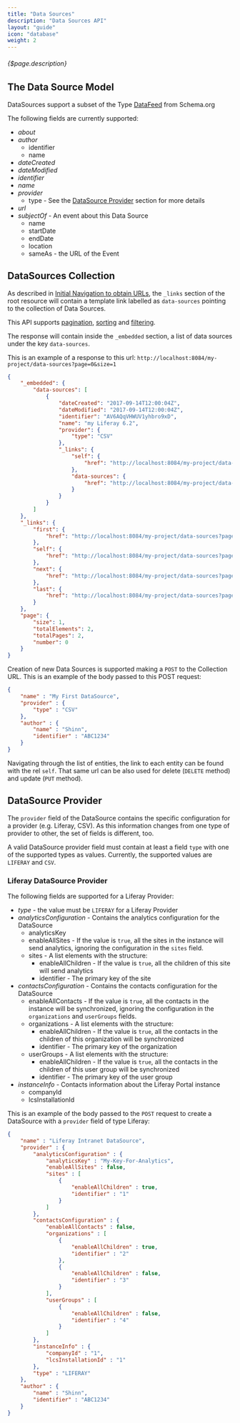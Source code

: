 ```yaml
---
title: "Data Sources"
description: "Data Sources API"
layout: "guide"
icon: "database"
weight: 2
---
```


###### {$page.description}

<article id="1">

## The Data Source Model

DataSources support a subset of the Type [DataFeed](http://schema.org/DataFeed) from Schema.org

The following fields are currently supported:
* *about*
* *author*
  * identifier
  * name
* *dateCreated*
* *dateModified*
* *identifier*
* *name*
* *provider*
  * type - See the [DataSource Provider](#provider) section for more details 
* *url*
* *subjectOf* - An event about this Data Source
  * name
  * startDate
  * endDate
  * location
  * sameAs - the URL of the Event

</article>


<article id="2">

## DataSources Collection

As described in [Initial Navigation to obtain URLs](/docs/general#navigation),
the `_links` section of the root resource will contain a template link labelled as `data-sources` pointing to the
collection of Data Sources.

This API supports [pagination](/docs/general#pagination), [sorting](/docs/general#sorting) and [filtering](/docs/general#filtering).

The response will contain inside the `_embedded` section, a list of data sources
under the key `data-sources`.

This is an example of a response to this url: `http://localhost:8084/my-project/data-sources?page=0&size=1`

```json
{
    "_embedded": {
        "data-sources": [
            {
                "dateCreated": "2017-09-14T12:00:04Z",
                "dateModified": "2017-09-14T12:00:04Z",
                "identifier": "AV6AQqVHWUV1yhbro9xD",
                "name": "my Liferay 6.2",
                "provider": {
                    "type": "CSV"
                },
                "_links": {
                    "self": {
                        "href": "http://localhost:8084/my-project/data-sources/AV6AQqVHWUV1yhbro9xD"
                    },
                    "data-sources": {
                        "href": "http://localhost:8084/my-project/data-sources"
                    }
                }
            }
        ]
    },
    "_links": {
        "first": {
            "href": "http://localhost:8084/my-project/data-sources?page=0&size=1"
        },
        "self": {
            "href": "http://localhost:8084/my-project/data-sources?page=0&size=1"
        },
        "next": {
            "href": "http://localhost:8084/my-project/data-sources?page=1&size=1"
        },
        "last": {
            "href": "http://localhost:8084/my-project/data-sources?page=1&size=1"
        }
    },
    "page": {
        "size": 1,
        "totalElements": 2,
        "totalPages": 2,
        "number": 0
    }
}
```

Creation of new Data Sources is supported making a `POST` to the Collection URL. This is
an example of the body passed to this POST request: 

```json
{
    "name" : "My First DataSource",
    "provider" : {
        "type" : "CSV"
    },
    "author" : {
        "name" : "Shinn",
        "identifier" : "ABC1234"
    }
}
```

Navigating through the list of entities, the link to each entity can be found with the rel `self`. 
That same url can be also used for delete (`DELETE` method) and update (`PUT` method).

</article>

<article id="provider">

## DataSource Provider 

The `provider` field of the DataSource contains the specific configuration for a provider (e.g. Liferay, CSV). 
As this information changes from one type of provider to other, the set of fields is different, too. 

A valid DataSource provider field must contain at least a field `type` with one of the supported types as values.
Currently, the supported values are `LIFERAY` and `CSV`. 

### Liferay DataSource Provider

The following fields are supported for a Liferay Provider:
* *type* - the value must be `LIFERAY` for a Liferay Provider
* *analyticsConfiguration* - Contains the analytics configuration for the DataSource
  * analyticsKey
  * enableAllSites - If the value is `true`, all the sites in the instance will send analytics, ignoring the configuration in the `sites` field.
  * sites - A list elements with the structure:
    * enableAllChildren - If the value is `true`, all the children of this site will send analytics
    * identifier - The primary key of the site
* *contactsConfiguration* - Contains the contacts configuration for the DataSource
  * enableAllContacts - If the value is `true`, all the contacts in the instance will be synchronized, ignoring the configuration in the `organizations` and `userGroups` fields.
  * organizations - A list elements with the structure:
    * enableAllChildren - If the value is `true`, all the contacts in the children of this organization will be synchronized
    * identifier - The primary key of the organization
  * userGroups - A list elements with the structure:
    * enableAllChildren - If the value is `true`, all the contacts in the children of this user group will be synchronized
    * identifier - The primary key of the user group  
* *instanceInfo* - Contacts information about the Liferay Portal instance
  * companyId
  * lcsInstallationId


This is an example of the body passed  to the `POST` request to create a DataSource with a `provider` field of type 
Liferay:

```json
{
    "name" : "Liferay Intranet DataSource",
    "provider" : {
        "analyticsConfiguration" : {
            "analyticsKey" : "My-Key-For-Analytics",
            "enableAllSites" : false,
            "sites" : [
                {
                    "enableAllChildren" : true,
                    "identifier" : "1"
                }
            ]
        },
        "contactsConfiguration" : {
            "enableAllContacts" : false,
            "organizations" : [
                {
                    "enableAllChildren" : true,
                    "identifier" : "2"
                },
                {
                    "enableAllChildren" : false,
                    "identifier" : "3"
                }
            ],
            "userGroups" : [
                {
                    "enableAllChildren" : false,
                    "identifier" : "4"
                }
            ]
        },
        "instanceInfo" : {
            "companyId" : "1",
            "lcsInstallationId" : "1"
        },
        "type" : "LIFERAY"
    },
    "author" : {
        "name" : "Shinn",
        "identifier" : "ABC1234"
    }
}
``` 

</article>